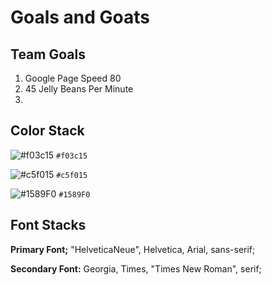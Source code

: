 # Goals and Goats

## Team Goals 
1.  Google Page Speed 80
2.  45 Jelly Beans Per Minute
3. 

## Color Stack

![#f03c15](https://placehold.it/50/f03c15/000000?text=+) `#f03c15`

![#c5f015](https://placehold.it/50/c5f015/000000?text=+) `#c5f015`

![#1589F0](https://placehold.it/50/1589F0/000000?text=+) `#1589F0`


## Font Stacks
 
**Primary Font;**
"HelveticaNeue", Helvetica, Arial, sans-serif;

**Secondary Font:**
Georgia, Times, "Times New Roman", serif;
 
